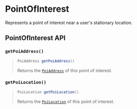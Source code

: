 # PointOfInterest

Represents a point of interest near a user's stationary location.

## PointOfInterest API

### `getPoiAddress()`

> ```java
> PoiAddress getPoiAddress()
> ```
>
> Returns the [`PoiAddress`](poiaddress.md) of this point of interest.

### `getPoiLocation()`

> ```java
> PoiLocation getPoiLocation()
> ```
>
> Returns the [`PoiLocation`](poilocation.md) of this point of interest.
